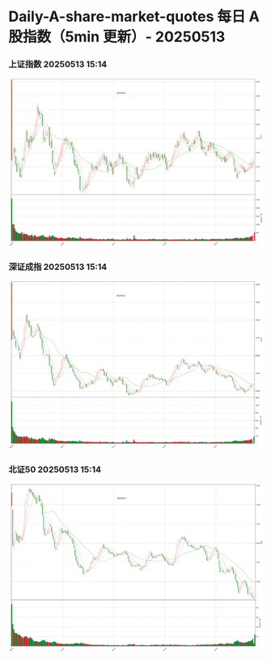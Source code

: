 
# Daily-A-share-market-quotes 每日 A 股指数（5min 更新）- 20250513

### 上证指数 20250513 15:14
![](./fig/2025/5/20250513-sh000001.png)

### 深证成指 20250513 15:14
![](./fig/2025/5/20250513-sz399001.png)

### 北证50 20250513 15:14
![](./fig/2025/5/20250513-bj899050.png)
